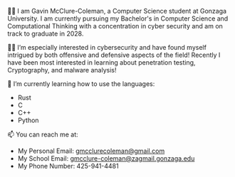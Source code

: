 🙋‍♂️ I am Gavin McClure-Coleman, a Computer Science student at Gonzaga University. I am currently pursuing my Bachelor's in Computer Science and Computational Thinking with a concentration in cyber security and am on track to graduate in 2028.

👨‍💻 I’m especially interested in cybersecurity and have found myself intrigued by both offensive and defensive aspects of the field! Recently I have been most interested in learning about penetration testing, Cryptography, and malware analysis!

🌱 I’m currently learning how to use the languages:

- Rust
- C
- C++
- Python

📫 You can reach me at:
- My Personal Email: gmcclurecoleman@gmail.com
- My School Email: gmcclure-coleman@zagmail.gonzaga.edu
- My Phone Number: 425-941-4481
 
